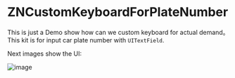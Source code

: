 # ZNCustomKeyboardForPlateNumber

This is just a Demo show how can we custom keyboard for actual demand。This kit is for input car plate number with `UITextField`.

Next images show the UI:


 ![image](https://github.com/ButBueatiful/dotvim/raw/master/screenshots/vim-screenshot.jpg)
